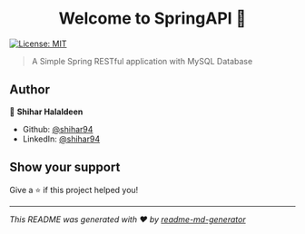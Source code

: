<h1 align="center">Welcome to SpringAPI 👋</h1>
<p>
  <a href="#" target="_blank">
    <img alt="License: MIT" src="https://img.shields.io/badge/License-MIT-yellow.svg" />
  </a>
</p>

> A Simple Spring RESTful application with MySQL Database

## Author

👤 **Shihar Halaldeen**

* Github: [@shihar94](https://github.com/shihar94)
* LinkedIn: [@shihar94](https://linkedin.com/in/shihar94)

## Show your support

Give a ⭐️ if this project helped you!

***
_This README was generated with ❤️ by [readme-md-generator](https://github.com/kefranabg/readme-md-generator)_